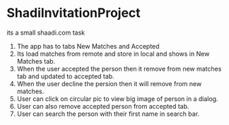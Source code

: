 # ShadiInvitationProject
its a small shaadi.com task

1. The app has to tabs New Matches and Accepted
2. Its load matches from remote and store in local and shows in New Matches tab.
3. When the user accepted the person then it remove from new matches tab and updated to accepted tab.
4. When the user decline the persion then it will remove from new matches.
5. User can click on circular pic to view big image of person in a dialog.
6. User can also remove accepted person from accepted tab.
7. User can search the person with their first name in search bar.
